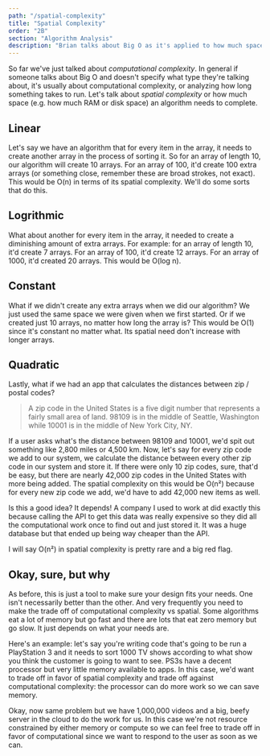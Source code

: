 ```yaml
---
path: "/spatial-complexity"
title: "Spatial Complexity"
order: "2B"
section: "Algorithm Analysis"
description: "Brian talks about Big O as it's applied to how much space something needs"
---
```


So far we've just talked about _computational complexity_. In general if someone talks about Big O and doesn't specify what type they're talking about, it's usually about computational complexity, or analyzing how long something takes to run. Let's talk about _spatial complexity_ or how much space (e.g. how much RAM or disk space) an algorithm needs to complete.

## Linear

Let's say we have an algorithm that for every item in the array, it needs to create another array in the process of sorting it. So for an array of length 10, our algorithm will create 10 arrays. For an array of 100, it'd create 100 extra arrays (or something close, remember these are broad strokes, not exact). This would be O(n) in terms of its spatial complexity. We'll do some sorts that do this.

## Logrithmic

What about another for every item in the array, it needed to create a diminishing amount of extra arrays. For example: for an array of length 10, it'd create 7 arrays. For an array of 100, it'd create 12 arrays. For an array of 1000, it'd created 20 arrays. This would be O(log n).

## Constant

What if we didn't create any extra arrays when we did our algorithm? We just used the same space we were given when we first started. Or if we created just 10 arrays, no matter how long the array is? This would be O(1) since it's constant no matter what. Its spatial need don't increase with longer arrays.

## Quadratic

Lastly, what if we had an app that calculates the distances between zip / postal codes?

> A zip code in the United States is a five digit number that represents a fairly small area of land. 98109 is in the middle of Seattle, Washington while 10001 is in the middle of New York City, NY.

If a user asks what's the distance between 98109 and 10001, we'd spit out something like 2,800 miles or 4,500 km. Now, let's say for every zip code we add to our system, we calculate the distance between every other zip code in our system and store it. If there were only 10 zip codes, sure, that'd be easy, but there are nearly 42,000 zip codes in the United States with more being added. The spatial complexity on this would be O(n²) because for every new zip code we add, we'd have to add 42,000 new items as well.

Is this a good idea? It depends! A company I used to work at did exactly this because calling the API to get this data was really expensive so they did all the computational work once to find out and just stored it. It was a huge database but that ended up being way cheaper than the API.

I will say O(n²) in spatial complexity is pretty rare and a big red flag.

## Okay, sure, but why

As before, this is just a tool to make sure your design fits your needs. One isn't necessarily better than the other. And very frequently you need to make the trade off of computational complexity vs spatial. Some algorithms eat a lot of memory but go fast and there are lots that eat zero memory but go slow. It just depends on what your needs are.

Here's an example: let's say you're writing code that's going to be run a PlayStation 3 and it needs to sort 1000 TV shows according to what show you think the customer is going to want to see. PS3s have a decent processor but very little memory available to apps. In this case, we'd want to trade off in favor of spatial complexity and trade off against computational complexity: the processor can do more work so we can save memory.

Okay, now same problem but we have 1,000,000 videos and a big, beefy server in the cloud to do the work for us. In this case we're not resource constrained by either memory or compute so we can feel free to trade off in favor of computational since we want to respond to the user as soon as we can.
